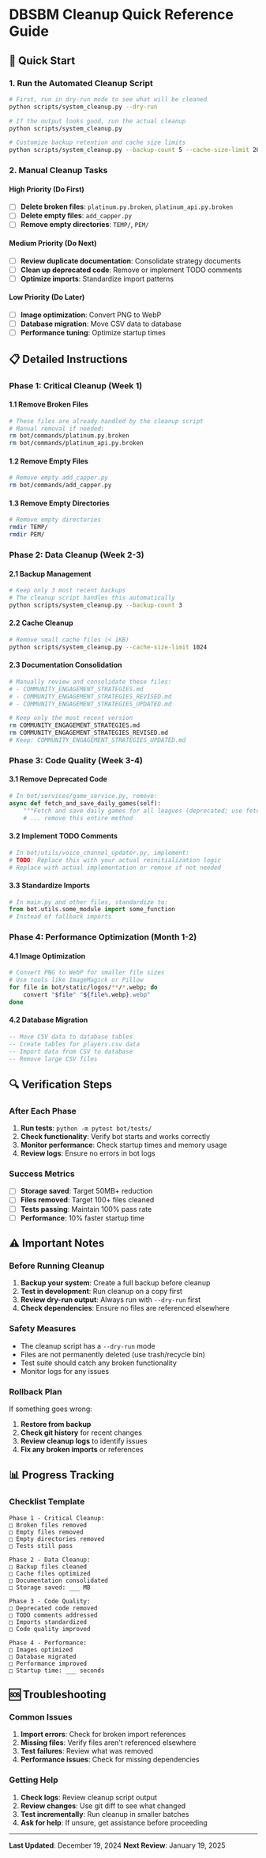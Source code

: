 # DBSBM Cleanup Quick Reference Guide

## 🚀 Quick Start

### 1. Run the Automated Cleanup Script
```bash
# First, run in dry-run mode to see what will be cleaned
python scripts/system_cleanup.py --dry-run

# If the output looks good, run the actual cleanup
python scripts/system_cleanup.py

# Customize backup retention and cache size limits
python scripts/system_cleanup.py --backup-count 5 --cache-size-limit 2048
```

### 2. Manual Cleanup Tasks

#### High Priority (Do First)
- [ ] **Delete broken files**: `platinum.py.broken`, `platinum_api.py.broken`
- [ ] **Delete empty files**: `add_capper.py`
- [ ] **Remove empty directories**: `TEMP/`, `PEM/`

#### Medium Priority (Do Next)
- [ ] **Review duplicate documentation**: Consolidate strategy documents
- [ ] **Clean up deprecated code**: Remove or implement TODO comments
- [ ] **Optimize imports**: Standardize import patterns

#### Low Priority (Do Later)
- [ ] **Image optimization**: Convert PNG to WebP
- [ ] **Database migration**: Move CSV data to database
- [ ] **Performance tuning**: Optimize startup times

## 📋 Detailed Instructions

### Phase 1: Critical Cleanup (Week 1)

#### 1.1 Remove Broken Files
```bash
# These files are already handled by the cleanup script
# Manual removal if needed:
rm bot/commands/platinum.py.broken
rm bot/commands/platinum_api.py.broken
```

#### 1.2 Remove Empty Files
```bash
# Remove empty add_capper.py
rm bot/commands/add_capper.py
```

#### 1.3 Remove Empty Directories
```bash
# Remove empty directories
rmdir TEMP/
rmdir PEM/
```

### Phase 2: Data Cleanup (Week 2-3)

#### 2.1 Backup Management
```bash
# Keep only 3 most recent backups
# The cleanup script handles this automatically
python scripts/system_cleanup.py --backup-count 3
```

#### 2.2 Cache Cleanup
```bash
# Remove small cache files (< 1KB)
python scripts/system_cleanup.py --cache-size-limit 1024
```

#### 2.3 Documentation Consolidation
```bash
# Manually review and consolidate these files:
# - COMMUNITY_ENGAGEMENT_STRATEGIES.md
# - COMMUNITY_ENGAGEMENT_STRATEGIES_REVISED.md
# - COMMUNITY_ENGAGEMENT_STRATEGIES_UPDATED.md

# Keep only the most recent version
rm COMMUNITY_ENGAGEMENT_STRATEGIES.md
rm COMMUNITY_ENGAGEMENT_STRATEGIES_REVISED.md
# Keep: COMMUNITY_ENGAGEMENT_STRATEGIES_UPDATED.md
```

### Phase 3: Code Quality (Week 3-4)

#### 3.1 Remove Deprecated Code
```python
# In bot/services/game_service.py, remove:
async def fetch_and_save_daily_games(self):
    """Fetch and save daily games for all leagues (deprecated; use fetcher.py)."""
    # ... remove this entire method
```

#### 3.2 Implement TODO Comments
```python
# In bot/utils/voice_channel_updater.py, implement:
# TODO: Replace this with your actual reinitialization logic
# Replace with actual implementation or remove if not needed
```

#### 3.3 Standardize Imports
```python
# In main.py and other files, standardize to:
from bot.utils.some_module import some_function
# Instead of fallback imports
```

### Phase 4: Performance Optimization (Month 1-2)

#### 4.1 Image Optimization
```bash
# Convert PNG to WebP for smaller file sizes
# Use tools like ImageMagick or Pillow
for file in bot/static/logos/**/*.webp; do
    convert "$file" "${file%.webp}.webp"
done
```

#### 4.2 Database Migration
```sql
-- Move CSV data to database tables
-- Create tables for players.csv data
-- Import data from CSV to database
-- Remove large CSV files
```

## 🔍 Verification Steps

### After Each Phase
1. **Run tests**: `python -m pytest bot/tests/`
2. **Check functionality**: Verify bot starts and works correctly
3. **Monitor performance**: Check startup times and memory usage
4. **Review logs**: Ensure no errors in bot logs

### Success Metrics
- [ ] **Storage saved**: Target 50MB+ reduction
- [ ] **Files removed**: Target 100+ files cleaned
- [ ] **Tests passing**: Maintain 100% pass rate
- [ ] **Performance**: 10% faster startup time

## ⚠️ Important Notes

### Before Running Cleanup
1. **Backup your system**: Create a full backup before cleanup
2. **Test in development**: Run cleanup on a copy first
3. **Review dry-run output**: Always run with `--dry-run` first
4. **Check dependencies**: Ensure no files are referenced elsewhere

### Safety Measures
- The cleanup script has a `--dry-run` mode
- Files are not permanently deleted (use trash/recycle bin)
- Test suite should catch any broken functionality
- Monitor logs for any issues

### Rollback Plan
If something goes wrong:
1. **Restore from backup**
2. **Check git history** for recent changes
3. **Review cleanup logs** to identify issues
4. **Fix any broken imports** or references

## 📊 Progress Tracking

### Checklist Template
```
Phase 1 - Critical Cleanup:
□ Broken files removed
□ Empty files removed
□ Empty directories removed
□ Tests still pass

Phase 2 - Data Cleanup:
□ Backup files cleaned
□ Cache files optimized
□ Documentation consolidated
□ Storage saved: ___ MB

Phase 3 - Code Quality:
□ Deprecated code removed
□ TODO comments addressed
□ Imports standardized
□ Code quality improved

Phase 4 - Performance:
□ Images optimized
□ Database migrated
□ Performance improved
□ Startup time: ___ seconds
```

## 🆘 Troubleshooting

### Common Issues
1. **Import errors**: Check for broken import references
2. **Missing files**: Verify files aren't referenced elsewhere
3. **Test failures**: Review what was removed
4. **Performance issues**: Check for missing dependencies

### Getting Help
1. **Check logs**: Review cleanup script output
2. **Review changes**: Use git diff to see what changed
3. **Test incrementally**: Run cleanup in smaller batches
4. **Ask for help**: If unsure, get assistance before proceeding

---

**Last Updated**: December 19, 2024
**Next Review**: January 19, 2025
